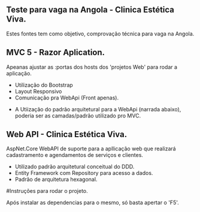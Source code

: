 ## Teste para vaga na Angola - Clinica Estética Viva.

Estes fontes tem como objetivo, comprovação técnica para vaga na Angola.



## MVC 5 - Razor Aplication.

Apeanas ajustar as :portas dos hosts dos 'projetos Web' para rodar a aplicação.

* Utilização do Bootstrap
* Layout Responsivo
* Comunicação pra WebApi (Front apenas).

- A Utiização do padrão arquitetural para a WebApi (narrada abaixo), poderia ser as camadas/padrão utilizado pro MVC.

## Web API - Clinica Estética Viva.

AspNet.Core WebAPI de suporte para a apllicação web que realizará cadastramento e agendamentos de serviços e clientes.

* Utilizado padrão arquitetural conceitual do DDD.
* Entity Framework com Repository para acesso a dados.
* Padrão de arquitetura hexagonal.

#Instruções para rodar o projeto.

Após instalar as dependencias para o mesmo, só basta apertar o 'F5'.
